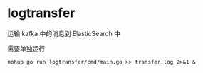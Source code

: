 # logtransfer

运输 kafka 中的消息到 ElasticSearch 中

需要单独运行

```
nohup go run logtransfer/cmd/main.go >> transfer.log 2>&1 &
```